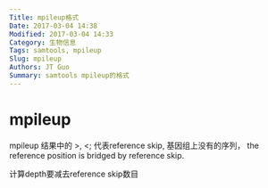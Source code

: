 ```yaml
---
Title: mpileup格式
Date: 2017-03-04 14:38
Modified: 2017-03-04 14:33
Category: 生物信息
Tags: samtools, mpileup
Slug: mpileup
Authors: JT Guo
Summary: samtools mpileup的格式
---
```


# mpileup

mpileup 结果中的 >, <; 代表reference skip, 基因组上没有的序列，  the reference position is
bridged by reference skip.

计算depth要减去reference skip数目